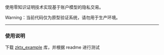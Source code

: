 使用零知识证明技术实现基于账户模型的隐私交易。

Warning：当前代码仅为原型验证系统，请勿用于生产环境。

***
### 使用说明

下载 [zktx_example](https://github.com/cryptape/zktx_example) 库，并根据 readme 进行测试

